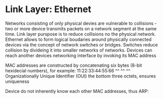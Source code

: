 # Link Layer: Ethernet

Networks consisting of only physical devies are vulnerable to collisions - two or more device transmits packets on a network segment at the same time.
Link layer purspose is to reduce collisions no the physical network.
Ethernet allows to form logical boudaries around physically connected devices via the concept of network switches or bridges.
Switches reduce collision by divideing it into smaller networks of networks.
Devices can reach another devices networking interface by invoking its MAC address

MAC addresses are constructed by concatenating six bytes (8-bit hexidecial numbers), for example:
11:22:33:44:55:66
^^ ^^ ^^
Organizationally Unique Identifier (OUI) the bottom three octets, ensures uniqueness

Device do not inherently know each other MAC addresses, thus ARP: